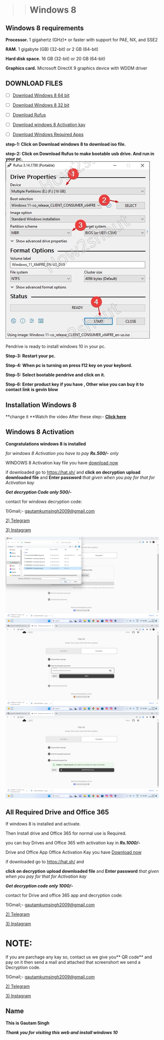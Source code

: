 > > # Windows 8



## Windows 8 requirements


**Processor.** 1 gigahertz (GHz)* or faster with support for PAE, NX, and SSE2

**RAM.** 1 gigabyte (GB) (32-bit) or 2 GB (64-bit)

**Hard disk space.** 16 GB (32-bit) or 20 GB (64-bit)

**Graphics card.** Microsoft DirectX 9 graphics device with WDDM driver

## DOWNLOAD FILES

- [ ] [Download Windows 8 64 bit](https://software.download.prss.microsoft.com/dbazure/Win8.1_English_x64.iso?t=9f9f34f7-3688-48cc-9356-bd2b78342c38&e=1685216005&h=75e4a1b4bdff5d63733b0893cad6eaa93354dbf7315045bb28ca31ec0945872d)

- [ ] [Download Windows 8 32 bit](https://software.download.prss.microsoft.com/dbazure/Win8.1_English_x32.iso?t=9f9f34f7-3688-48cc-9356-bd2b78342c38&e=1685216005&h=b64bc203a0bb8e1bdb834ef20263f8128988753b16c75f12748843ba34c2de09)

- [ ] [Download Rufus ](https://github.com/pbatard/rufus/releases/download/v4.0/rufus-4.0.exe)

- [ ] [Download windows 8 Activation kay]( https://download1594.mediafire.com/abmxn6oaewrg6VkCzeOakR92QSZoJfXiC4DX9-ATtKXftm_aGER1BAMgYn8Ndu6SnvsvxtA0mc1pHdi9ZI2MXtVWNIOK3uApNLsIjb_1E9oAP7ugoqG1o4RPb8fqtJU-ebm9iJv-VL0NG_1ZGLqwqxU_kKVh7dSElHm1oi_FjLElL1A/53gr9d5pos8hynw/windows+8.1+Activation+kay.zip.enc)

- [ ] [Download Windows Required Apps]( https://bit.ly/3OpkNwT)


**step-1: Click on Download windows 8 to download iso file.**


**step-2: Click on Download Rufus to make bootable usb drive. And run in your pc.**
<img src="https://github.com/Technology-Tip/windows11/blob/main/create-Windows-11-bootable-USB-drive-using-rufus.jpg"/>

Pendrive is ready to install windows 10 in your pc.

**Step-3: Restart your pc.**

**Step-4: When pc is turning on press f12 key on your keybord.**

**Step-5: Select bootable pendrive and click on it.**

**Step-6: Enter product key if you have , Other wise you can buy it to contact link is gevin blow**

## Installation Windows 8


**change it **Watch the video After these step:- [**Click here**](https://vimeo.com/827669299?share=copy)


## Windows 8  Activation

**Congratulations windows 8 is installed**

_for windows 8 Activation you have to pay **Rs.500/-** only_ 

WINDOWS 8 Activation kay file you have [download now](https://download1594.mediafire.com/abmxn6oaewrg6VkCzeOakR92QSZoJfXiC4DX9-ATtKXftm_aGER1BAMgYn8Ndu6SnvsvxtA0mc1pHdi9ZI2MXtVWNIOK3uApNLsIjb_1E9oAP7ugoqG1o4RPb8fqtJU-ebm9iJv-VL0NG_1ZGLqwqxU_kKVh7dSElHm1oi_FjLElL1A/53gr9d5pos8hynw/windows+8.1+Activation+kay.zip.enc) 

if downloaded go to https://hat.sh/ and 
**click on decryption** **upload downloaded file** and **Enter password** _that given when you pay for that for Activation kay_

_**Get decryption Code only 500/-**_

contact for windows decryption code:

1)Gmail;- gautamkumsingh2009@gmail.com

[2) Telegram](https://t.me/technology_tip)

[3) Instagram](https://instagram.com/_btw_its_gautam)

<img src="https://github.com/Technology-Tip/windows11/blob/main/Screenshot%20(10).png"/>
<img src="https://github.com/Technology-Tip/windows11/blob/main/Screenshot%20(11).png"/>
<img src="https://github.com/Technology-Tip/windows11/blob/main/Screenshot%20(12).png"/>




## All Required Drive and Office 365

If windows 8 is installed and activate. 

Then Install drive and Office 365 for normal use is Required.

you can buy Drives and Office 365 with activation kay in _**Rs.1000/-**_

Drive and Office App Office Activation Kay you have [Download now]( https://bit.ly/3OpkNwT) 

if downloaded go to https://hat.sh/ and 

**click on decryption** **upload downloaded file** and **Enter password** _that given when you pay for that for Activation kay_

**_Get decryption code only 1000/-_**

contact for Drive and office 365 app and decryption code:

1)Gmail;- gautamkumsingh2009@gmail.com

[2) Telegram](https://t.me/technology_tip)

[3) Instagram](https://instagram.com/_btw_its_gautam)

# NOTE:
If you are parchage any kay so, contact us we give you** QR code** and pay on it then send a mail and attached that screenshort 
we send a Decryption code.

1)Gmail;- gautamkumsingh2009@gmail.com

[2) Telegram](https://t.me/technology_tip)

[3) Instagram](https://instagram.com/_btw_its_gautam)



## Name
**This is Gautam Singh**


**_Thank you for visiting this web and install windows 10_**
